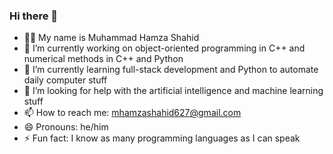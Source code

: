 ### Hi there 👋

- 👨🏻 My name is Muhammad Hamza Shahid
- 🔭 I’m currently working on object-oriented programming in C++ and numerical methods in C++ and Python
- 🌱 I’m currently learning full-stack development and Python to automate daily computer stuff 
- 🤔 I’m looking for help with the artificial intelligence and machine learning stuff
- 📫 How to reach me: mhamzashahid627@gmail.com
- 😄 Pronouns: he/him
- ⚡ Fun fact: I know as many programming languages as I can speak
